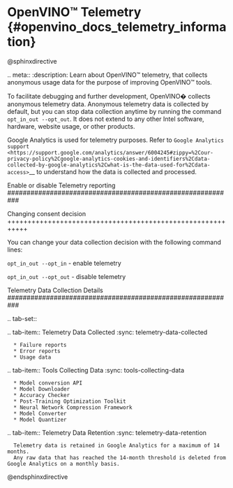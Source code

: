 # OpenVINO™ Telemetry {#openvino_docs_telemetry_information}

@sphinxdirective

.. meta::
   :description: Learn about OpenVINO™ telemetry, that collects anonymous usage data for the purpose of improving OpenVINO™ tools.


To facilitate debugging and further development, OpenVINO� collects anonymous telemetry data. Anonymous telemetry data is collected by default,
but you can stop data collection anytime by running the command ``opt_in_out --opt_out``.
It does not extend to any other Intel software, hardware, website usage, or other products. 

Google Analytics is used for telemetry purposes. Refer to 
`Google Analytics support <https://support.google.com/analytics/answer/6004245#zippy=%2Cour-privacy-policy%2Cgoogle-analytics-cookies-and-identifiers%2Cdata-collected-by-google-analytics%2Cwhat-is-the-data-used-for%2Cdata-access>`__ to understand how the data is collected and processed.

Enable or disable Telemetry reporting
###########################################################

Changing consent decision
+++++++++++++++++++++++++++++++++++++++++++++++++++++++++++

You can change your data collection decision with the following command lines: 

``opt_in_out --opt_in`` - enable telemetry

``opt_in_out --opt_out`` - disable telemetry


Telemetry Data Collection Details
###########################################################

.. tab-set::

   .. tab-item:: Telemetry Data Collected
      :sync: telemetry-data-collected
   
      * Failure reports 
      * Error reports 
      * Usage data 
   
   .. tab-item:: Tools Collecting Data
      :sync: tools-collecting-data
   
      * Model conversion API 
      * Model Downloader 
      * Accuracy Checker 
      * Post-Training Optimization Toolkit 
      * Neural Network Compression Framework
      * Model Converter
      * Model Quantizer
   
   .. tab-item:: Telemetry Data Retention
      :sync: telemetry-data-retention
   
      Telemetry data is retained in Google Analytics for a maximum of 14 months.
      Any raw data that has reached the 14-month threshold is deleted from Google Analytics on a monthly basis.  


@endsphinxdirective